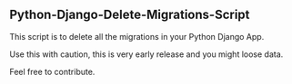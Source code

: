 ## Python-Django-Delete-Migrations-Script

This script is to delete all the migrations in your Python Django App.

Use this with caution, this is very early release and you might loose data.

Feel free to contribute.
